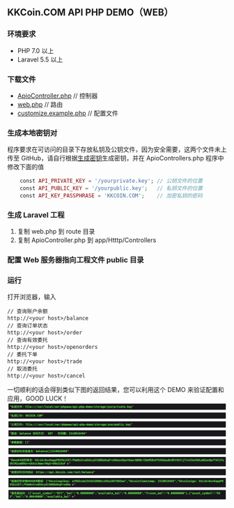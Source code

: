 ## KKCoin.COM API PHP DEMO（WEB）

### 环境要求

- PHP 7.0 以上
- Laravel 5.5 以上

### 下载文件
- [ApioController.php](https://github.com/KKCoinEx/api-php-demo/blob/master/ApioController.php) // 控制器
- [web.php](https://github.com/KKCoinEx/api-php-demo/blob/master/web.php) // 路由
- [customize.example.php](https://github.com/KKCoinEx/api-php-demo/blob/master/src/customize.example.php) // 配置文件

### 生成本地密钥对
程序要求在可访问的目录下存放私钥及公钥文件，因为安全需要，这两个文件未上传至 GitHub，请自行根据[生成密钥](https://github.com/KKCoinEx/api-wiki/wiki/RESTful-Auth-D1.-generate-key-pair)生成密钥，并在 ApioControllers.php 程序中修改下面的值

```php
    const API_PRIVATE_KEY = '/yourprivate.key'; // 公钥文件的位置
    const API_PUBLIC_KEY = '/yourpublic.key';   // 私钥文件的位置
    const API_KEY_PASSPHRASE = 'KKCOIN.COM';    // 加密私钥的密码
```

### 生成 Laravel 工程
1. 复制 web.php 到 route 目录
2. 复制 ApioController.php 到 app/Htttp/Controllers

### 配置 Web 服务器指向工程文件 public 目录

### 运行
打开浏览器，输入
```
// 查询账户余额
http://<your host>/balance
// 查询订单状态
http://<your host>/order
// 查询有效委托
http://<your host>/openorders
// 委托下单
http://<your host>/trade
// 取消委托
http://<your host>/cancel
```
一切顺利的话会得到类似下图的返回结果，您可以利用这个 DEMO 来验证配置和应用，GOOD LUCK！
![demo](https://github.com/KKCoinEx/api-php-demo/blob/master/chart/demo.png)
